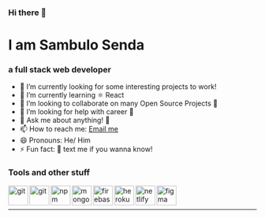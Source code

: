 ### Hi there 👋
# I am Sambulo Senda
### a full stack web developer

- 🔭 I’m currently looking for some interesting projects to work!
- 🌱 I’m currently learning ⚛ React
- 👯 I’m looking to collaborate on many Open Source Projects 💖
- 🤔 I’m looking for help with career 🏢
- 💬 Ask me about anything! 🤗
- 📫 How to reach me: [Email me](mailto:sambulosendas@gmail.com)
- 😄 Pronouns: He/ Him
- ⚡ Fun fact: 📲 text me if you wanna know!

### Tools and other stuff

<img align="left" alt="git" width="40px" src="https://www.vectorlogo.zone/logos/git-scm/git-scm-icon.svg" />
<img align="left" alt="git" width="40px" src="https://www.vectorlogo.zone/logos/github/github-icon.svg" />
<img align="left" alt="npm" width="40px" src="https://www.vectorlogo.zone/logos/npmjs/npmjs-icon.svg" />
<img align="left" alt="mongodb" width="40px" src="https://www.vectorlogo.zone/logos/mongodb/mongodb-icon.svg" />
<img align="left" alt="firebase" width="40px" src="https://www.vectorlogo.zone/logos/firebase/firebase-icon.svg" />
<img align="left" alt="heroku" width="40px" src="https://www.vectorlogo.zone/logos/heroku/heroku-icon.svg" />
<img align="left" alt="netlify" width="40px" src="https://www.vectorlogo.zone/logos/netlify/netlify-icon.svg" />
<img align="left" alt="figma" width="40px" src="https://www.vectorlogo.zone/logos/figma/figma-icon.svg" />
<br />
<br />
<hr />



